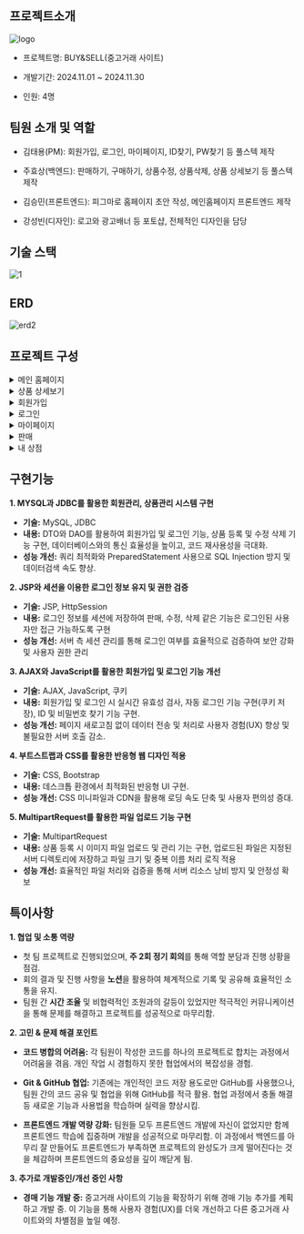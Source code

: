 ## 프로젝트소개
![logo](https://github.com/user-attachments/assets/6135e6a2-5554-4a3c-be7b-0e16dc7fb5d2)

- 프로젝트명: BUY&SELL(중고거래 사이트)
  
- 개발기간: 2024.11.01 ~ 2024.11.30

- 인원: 4명

## 팀원 소개 및 역할

- 김태용(PM): 회원가입, 로그인, 마이페이지, ID찾기, PW찾기 등 풀스텍 제작

- 주효상(백엔드): 판매하기, 구매하기, 상품수정, 상품삭제, 상품 상세보기 등 풀스텍 제작

- 김승민(프론트엔드): 피그마로 홈페이지 초안 작성, 메인홈페이지 프론트엔드 제작

- 강성빈(디자인): 로고와 광고배너 등 포토샵, 전체적인 디자인을 담당

## 기술 스택
![1](https://github.com/user-attachments/assets/eb3db343-e033-4b4b-9e67-ab9f2354ca24)

## ERD
![erd2](https://github.com/user-attachments/assets/85e07994-2ac2-4dc1-b225-5fc2cc8b982d)

## 프로젝트 구성

<details>
<summary>메인 홈페이지</summary>  
  
![main](https://github.com/user-attachments/assets/3d2c5875-60a6-4af0-a91d-b60f3403b9f8)

</details>

<details>
<summary>상품 상세보기</summary>  
  
![product](https://github.com/user-attachments/assets/a73a6d7e-c1e0-4ad4-9d89-3de5be556456)

</details>

<details>
  <summary>회원가입</summary>
  
  ![join](https://github.com/user-attachments/assets/8e6a369f-d5d4-45ea-ac01-76387d75c6a0)
  
</details>
<details>
  <summary>로그인</summary>

![login](https://github.com/user-attachments/assets/2014235e-3cff-471c-a5f8-3093d8ba7788)
  
</details>

<details>
  <summary>마이페이지</summary>

![mypage](https://github.com/user-attachments/assets/45379017-36dc-445e-bf13-49665425c9f2)
  
</details>

<details>
  <summary>판매</summary>

![add](https://github.com/user-attachments/assets/dd023cf4-5da2-4403-ade6-b70e90779c72)
  
</details>

<details>
  <summary>내 상점</summary>

![prductupdate](https://github.com/user-attachments/assets/a84acb56-cc36-4a94-8678-276e199c4a7c)
  
</details>

## 구현기능
**1. MYSQL과 JDBC를 활용한 회원관리, 상품관리 시스템 구현**
  - **기술:** MySQL, JDBC
  - **내용:** DTO와 DAO를 활용하여 회원가입 및 로그인 기능, 상품 등록 및 수정 삭제 기능 구현, 데이터베이스와의 통신 효율성을 높이고, 코드 재사용성을 극대화.
  - **성능 개선:** 쿼리 최적화와 PreparedStatement 사용으로 SQL Injection 방지 및 데이터검색 속도 향상.
    
**2. JSP와 세션을 이용한 로그인 정보 유지 및 권한 검증**
  - **기술:** JSP, HttpSession
  - **내용:** 로그인 정보를 세션에 저장하여 판매, 수정, 삭제 같은 기능은 로그인된 사용자만 접근 가능하도록 구현
  - **성능 개선:** 서버 측 세션 관리를 통해 로그인 여부를 효율적으로 검증하여 보안 강화 및 사용자 권한 관리
    
**3. AJAX와 JavaScript를 활용한 회원가입 및 로그인 기능 개선**
  - **기술:** AJAX, JavaScript, 쿠키
  - **내용:** 회원가입 및 로그인 시 실시간 유효성 검사, 자동 로그인 기능 구현(쿠키 저장), ID 및 비밀번호 찾기 기능 구현.
  - **성능 개선:** 페이지 새로고침 없이 데이터 전송 및 처리로 사용자 경험(UX) 향상 및 불필요한 서버 호출 감소.
    
**4. 부트스트랩과 CSS를 활용한 반응형 웹 디자인 적용**
 - **기술:** CSS, Bootstrap
 - **내용:** 데스크톱 환경에서 최적화된 반응형 UI 구현.
 - **성능 개선:** CSS 미니파일과 CDN을 활용해 로딩 속도 단축 및 사용자 편의성 증대.
   
**5. MultipartRequest를 활용한 파일 업로드 기능 구현**
 - **기술:** MultipartRequest
 - **내용:** 상품 등록 시 이미지 파일 업로드 및 관리 기는 구현, 업로드된 파일은 지정된 서버 디렉토리에 저장하고 파일 크기 및 중복 이름 처리 로직 적용
 - **성능 개선:** 효율적인 파일 처리와 검증을 통해 서버 리소스 낭비 방지 및 안정성 확보

## 특이사항
**1. 협업 및 소통 역량**
  - 첫 팀 프로젝트로 진행되었으며, **주 2회 정기 회의**를 통해 역할 분담과 진행 상황을 점검.
  - 회의 결과 및 진행 사항을 **노션**을 활용하여 체계적으로 기록 및 공유해 효율적인 소통을 유지.
  - 팀원 간 **시간 조율** 및 비협력적인 조원과의 갈등이 있었지만 적극적인 커뮤니케이션을 통해 문제를 해결하고 프로젝트를 성공적으로 마무리함.
    
**2. 고민 & 문제 해결 포인트**
- **코드 병합의 어려움:** 각 팀원이 작성한 코드를 하나의 프로젝트로 합치는 과정에서 어려움을 겪음. 개인 작업 시 경험하지 못한 협업에서의 복잡성을 경험.
    
- **Git & GitHub 협업:** 기존에는 개인적인 코드 저장 용도로만 GitHub를 사용했으나, 팀원 간의 코드 공유 및 협업을 위해 GitHub를 적극 활용. 협업 과정에서 충돌 해결 등 새로운 기능과 사용법을 학습하며 실력을 향상시킴.
    
- **프론트엔드 개발 역량 강화:** 팀원들 모두 프론트엔드 개발에 자신이 없었지만 함께 프론트엔드 학습에 집중하며 개발을 성공적으로 마무리함. 이 과정에서 백엔드를 아무리 잘 만들어도 프론트엔드가 부족하면 프로젝트의 완성도가 크게 떨어진다는 것을 체감하며 프론트엔드의 중요성을 깊이 깨닫게 됨.
    
**3. 추가로 개발중인/개선 중인 사항**

- **경매 기능 개발 중:** 중고거래 사이트의 기능을 확장하기 위해 경매 기능 추가를 계획하고 개발 중. 이 기능을 통해 사용자 경험(UX)를 더욱 개선하고 다른 중고거래 사이트와의 차별점을 높일 예정.  

